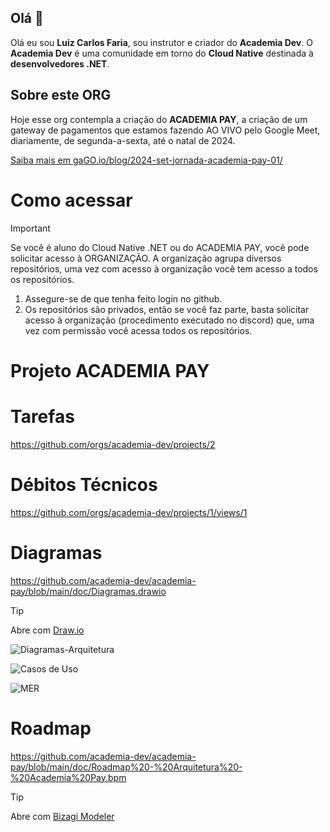 
## Olá 👋

Olá eu sou **Luiz Carlos Faria**, sou instrutor e criador do **Academia Dev**. 
O **Academia Dev** é uma comunidade em torno do **Cloud Native** destinada à **desenvolvedores .NET**.

## Sobre este ORG
Hoje esse org contempla a criação do **ACADEMIA PAY**, a criação de um gateway de pagamentos que estamos fazendo AO VIVO pelo Google Meet, diariamente, de segunda-a-sexta, até o natal de 2024.

[Saiba mais em gaGO.io/blog/2024-set-jornada-academia-pay-01/](https://gago.io/blog/2024-set-jornada-academia-pay-01/)

# Como acessar

> [!IMPORTANT]
> Se você é aluno do Cloud Native .NET ou do ACADEMIA PAY, você pode solicitar acesso à ORGANIZAÇÃO. A organização agrupa diversos repositórios, uma vez com acesso à organização você tem acesso a todos os repositórios.
 
1. Assegure-se de que tenha feito login no github.
2. Os repositórios são privados, então se você faz parte, basta solicitar acesso à organização (procedimento executado no discord) que, uma vez com permissão você acessa todos os repositórios.

# Projeto ACADEMIA PAY

# Tarefas

https://github.com/orgs/academia-dev/projects/2

# Débitos Técnicos

https://github.com/orgs/academia-dev/projects/1/views/1

# Diagramas

https://github.com/academia-dev/academia-pay/blob/main/doc/Diagramas.drawio

> [!TIP]
> Abre com [Draw.io](https://draw.io/)

![Diagramas-Arquitetura](https://github.com/academia-dev/academia-pay/blob/main/doc/export/Diagramas-Arquitetura.drawio.png)

![Casos de Uso](https://github.com/academia-dev/academia-pay/blob/main/doc/export/Diagramas-Casos%20de%20Uso.drawio.png)

![MER](https://github.com/academia-dev/academia-pay/blob/main/doc/export/Diagramas-Database%20-%20Management.drawio.png)

# Roadmap 

https://github.com/academia-dev/academia-pay/blob/main/doc/Roadmap%20-%20Arquitetura%20-%20Academia%20Pay.bpm

> [!TIP]
> Abre com [Bizagi Modeler](https://www.bizagi.com/pt/plataforma/modeler)
